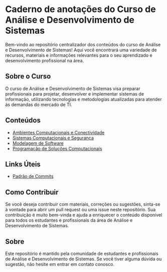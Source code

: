 # Caderno de anotações do Curso de Análise e Desenvolvimento de Sistemas

Bem-vindo ao repositório centralizador dos conteúdos do curso de Análise e Desenvolvimento de Sistemas! Aqui você encontrará uma variedade de recursos, materiais e informações relevantes para o seu aprendizado e desenvolvimento profissional na área.

## Sobre o Curso

O curso de Análise e Desenvolvimento de Sistemas visa preparar profissionais para projetar, desenvolver e implementar sistemas de informação, utilizando tecnologias e metodologias atualizadas para atender às demandas do mercado de TI.

## Conteúdos

- [Ambientes Computacionais e Conectividade]()
- [Sistemas Computacionais e Segurança]()
- [Modelagem de Software]()
- [Programação de Soluções Computacionais]()

## Links Úteis
- [Padrão de Commits](https://github.com/iuricode/padroes-de-commits)


## Como Contribuir

Se você deseja contribuir com materiais, correções ou sugestões, sinta-se à vontade para abrir um pull request ou uma issue neste repositório. Sua contribuição é muito bem-vinda e ajuda a enriquecer o conteúdo disponível para todos os estudantes e profissionais da área de Análise e Desenvolvimento de Sistemas.

## Sobre

Este repositório é mantido pela comunidade de estudantes e profissionais de Análise e Desenvolvimento de Sistemas. Se você tiver alguma dúvida ou sugestão, não hesite em entrar em contato conosco.

